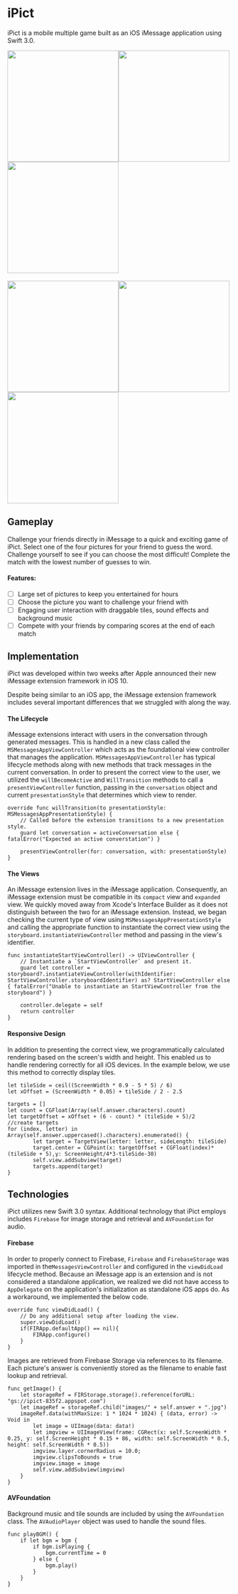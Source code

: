 # iPict
iPict is a mobile multiple game built as an iOS iMessage application using Swift 3.0. 

<img src="https://github.com/Jlinnister/iPict/blob/master/screenshots/start.png?raw=true" width=250 ><img src="https://github.com/Jlinnister/iPict/blob/master/screenshots/new.png?raw=true" width=250 ><img src="https://github.com/Jlinnister/iPict/blob/master/screenshots/message.png?raw=true" width=250 >
<br><br>
<img src="https://github.com/Jlinnister/iPict/blob/master/screenshots/turn.png?raw=true" width=250 ><img src="https://github.com/Jlinnister/iPict/blob/master/screenshots/goodjob.png?raw=true" width=250 ><img src="https://github.com/Jlinnister/iPict/blob/master/screenshots/win.png?raw=true" width=250 >

## Gameplay
Challenge your friends directly in iMessage to a quick and exciting game of iPict. Select one of the four pictures for your friend to guess the word. Challenge yourself to see if you can choose the most difficult! Complete the match with the lowest number of guesses to win.

#### Features:
- [ ] Large set of pictures to keep you entertained for hours
- [ ] Choose the picture you want to challenge your friend with
- [ ] Engaging user interaction with draggable tiles, sound effects and background music
- [ ] Compete with your friends by comparing scores at the end of each match

## Implementation
iPict was developed within two weeks after Apple announced their new iMessage extension framework in iOS 10.

Despite being similar to an iOS app, the iMessage extension framework includes several important differences that we struggled with along the way.

#### The Lifecycle
iMessage extensions interact with users in the conversation through generated messages. This is handled in a new class called the `MSMessagesAppViewController` which acts as the foundational view controller that manages the application. `MSMessagesAppViewController` has typical lifecycle methods along with new methods that track messages in the current conversation. In order to present the correct view to the user, we utilized the `willBecomeActive` and `WillTransition` methods to call a `presentViewController` function, passing in the `conversation` object and current `presentationStyle` that determines which view to render.

```
override func willTransition(to presentationStyle: MSMessagesAppPresentationStyle) {
    // Called before the extension transitions to a new presentation style.
    guard let conversation = activeConversation else { fatalError("Expected an active converstation") }

    presentViewController(for: conversation, with: presentationStyle)
}
```
#### The Views
An iMessage extension lives in the iMessage application. Consequently, an iMessage extension must be compatible in its `compact` view and `expanded` view. We quickly moved away from Xcode's Interface Builder as it does not distinguish between the two for an iMessage extension. Instead, we began checking the current type of view using `MSMessagesAppPresentationStyle` and calling the appropriate function to instantiate the correct view using the `storyboard.instantiateViewController` method and passing in the view's identifier.

```
func instantiateStartViewController() -> UIViewController {
    // Instantiate a `StartViewController` and present it.
    guard let controller = storyboard?.instantiateViewController(withIdentifier: StartViewController.storyboardIdentifier) as? StartViewController else { fatalError("Unable to instantiate an StartViewController from the storyboard") }

    controller.delegate = self
    return controller
}
```

#### Responsive Design
In addition to presenting the correct view, we programmatically calculated rendering based on the screen's width and height. This enabled us to handle rendering correctly for all iOS devices. In the example below, we use this method to correctly display tiles.

```
let tileSide = ceil((ScreenWidth * 0.9 - 5 * 5) / 6)
let xOffset = (ScreenWidth * 0.05) + tileSide / 2 - 2.5

targets = []
let count = CGFloat(Array(self.answer.characters).count)
let targetOffset = xOffset + (6 - count) * (tileSide + 5)/2
//create targets
for (index, letter) in Array(self.answer.uppercased().characters).enumerated() {
        let target = TargetView(letter: letter, sideLength: tileSide)
        target.center = CGPoint(x: targetOffset + CGFloat(index)*(tileSide + 5),y: ScreenHeight/4*3-tileSide-30)
        self.view.addSubview(target)
        targets.append(target)
}
```

## Technologies
iPict utilizes new Swift 3.0 syntax. Additional technology that iPict employs includes `Firebase` for image storage and retrieval and `AVFoundation` for audio.

#### Firebase
In order to properly connect to Firebase, `Firebase` and `FirebaseStorage` was imported in the`MessagesViewController` and configured in the `viewDidLoad` lifecycle method. Because an iMessage app is an extension and is not considered a standalone application, we realized we did not have access to `AppDelegate` on the application's initialization as standalone iOS apps do. As a workaround, we implemented the below code.

```
override func viewDidLoad() {
    // Do any additional setup after loading the view.
    super.viewDidLoad()
    if(FIRApp.defaultApp() == nil){
        FIRApp.configure()
    }
}
```

Images are retrieved from Firebase Storage via references to its filename. Each picture's answer is conveniently stored as the filename to enable fast lookup and retrieval.

```
func getImage() {
    let storageRef = FIRStorage.storage().reference(forURL: "gs://ipict-835f2.appspot.com")
    let imageRef = storageRef.child("images/" + self.answer + ".jpg")
    imageRef.data(withMaxSize: 1 * 1024 * 1024) { (data, error) -> Void in
        let image = UIImage(data: data!)
        let imgview = UIImageView(frame: CGRect(x: self.ScreenWidth * 0.25, y: self.ScreenHeight * 0.15 + 86, width: self.ScreenWidth * 0.5, height: self.ScreenWidth * 0.5))
        imgview.layer.cornerRadius = 10.0;
        imgview.clipsToBounds = true
        imgview.image = image
        self.view.addSubview(imgview)
    }
}
```

#### AVFoundation
Background music and tile sounds are included by using the `AVFoundation` class. The `AVAudioPlayer` object was used to handle the sound files.

```
func playBGM() {
    if let bgm = bgm {
        if bgm.isPlaying {
            bgm.currentTime = 0
        } else {
            bgm.play()
        }
    }
}
```
